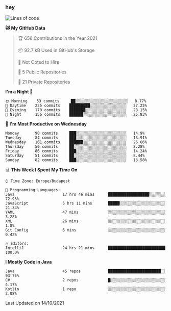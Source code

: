 ### hey

<!--START_SECTION:waka-->
![Lines of code](https://img.shields.io/badge/From%20Hello%20World%20I%27ve%20Written-460248%20lines%20of%20code-blue)

**🐱 My GitHub Data** 

> 🏆 656 Contributions in the Year 2021
 > 
> 📦 92.7 kB Used in GitHub's Storage 
 > 
> 🚫 Not Opted to Hire
 > 
> 📜 5 Public Repositories 
 > 
> 🔑 21 Private Repositories  
 > 
**I'm a Night 🦉** 

```text
🌞 Morning    53 commits     ██░░░░░░░░░░░░░░░░░░░░░░░   8.77% 
🌆 Daytime    225 commits    █████████░░░░░░░░░░░░░░░░   37.25% 
🌃 Evening    170 commits    ███████░░░░░░░░░░░░░░░░░░   28.15% 
🌙 Night      156 commits    ██████░░░░░░░░░░░░░░░░░░░   25.83%

```
📅 **I'm Most Productive on Wednesday** 

```text
Monday       90 commits     ███░░░░░░░░░░░░░░░░░░░░░░   14.9% 
Tuesday      84 commits     ███░░░░░░░░░░░░░░░░░░░░░░   13.91% 
Wednesday    161 commits    ██████░░░░░░░░░░░░░░░░░░░   26.66% 
Thursday     50 commits     ██░░░░░░░░░░░░░░░░░░░░░░░   8.28% 
Friday       86 commits     ███░░░░░░░░░░░░░░░░░░░░░░   14.24% 
Saturday     51 commits     ██░░░░░░░░░░░░░░░░░░░░░░░   8.44% 
Sunday       82 commits     ███░░░░░░░░░░░░░░░░░░░░░░   13.58%

```


📊 **This Week I Spent My Time On** 

```text
⌚︎ Time Zone: Europe/Budapest

💬 Programming Languages: 
Java                     17 hrs 46 mins      ██████████████████░░░░░░░   72.95% 
JavaScript               5 hrs 11 mins       █████░░░░░░░░░░░░░░░░░░░░   21.34% 
YAML                     47 mins             ░░░░░░░░░░░░░░░░░░░░░░░░░   3.28% 
XML                      26 mins             ░░░░░░░░░░░░░░░░░░░░░░░░░   1.8% 
Git Config               6 mins              ░░░░░░░░░░░░░░░░░░░░░░░░░   0.42%

🔥 Editors: 
IntelliJ                 24 hrs 21 mins      █████████████████████████   100.0%

```

**I Mostly Code in Java** 

```text
Java                     45 repos            ███████████████████████░░   93.75% 
C#                       2 repos             █░░░░░░░░░░░░░░░░░░░░░░░░   4.17% 
Kotlin                   1 repo              ░░░░░░░░░░░░░░░░░░░░░░░░░   2.08%

```



 Last Updated on 14/10/2021
<!--END_SECTION:waka-->
